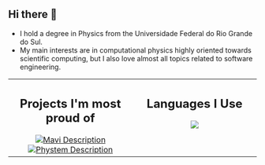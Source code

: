 ## Hi there 👋
* I hold a degree in Physics from the Universidade Federal do Rio Grande do Sul.
* My main interests are in computational physics highly oriented towards scientific computing, but I also love almost all topics related to software engineering.

<div align="center">
  <table>
    <tr>
      <td width="50%" align="center" valign="top">
        <h2>Projects I'm most proud of</h2>
        <a href="https://marcos1561.github.io/mavi/">
          <img src="https://github-readme-stats.vercel.app/api/pin/?username=marcos1561&repo=mavi" alt="Mavi Description">
        </a>
        <a href="https://marcos1561.github.io/phystem/">
          <img src="https://github-readme-stats.vercel.app/api/pin/?username=marcos1561&repo=phystem" alt="Phystem Description">
        </a>
      </td>
      <td width="50%" align="center" valign="top">
        <h2>Languages I Use</h2>
        <img src="https://github-readme-stats.vercel.app/api/top-langs/?username=marcos1561&layout=compact&theme=radical&hide=jupyter%20notebook,tex,purebasic" />
      </td>
    </tr>
  </table>
</div>

<!--
**marcos1561/marcos1561** is a ✨ _special_ ✨ repository because its `README.md` (this file) appears on your GitHub profile.

Here are some ideas to get you started:

- 🔭 I’m currently working on ...
- 🌱 I’m currently learning ...
- 👯 I’m looking to collaborate on ...
- 🤔 I’m looking for help with ...
- 💬 Ask me about ...
- 📫 How to reach me: ...
- 😄 Pronouns: ...
- ⚡ Fun fact: ...
-->
